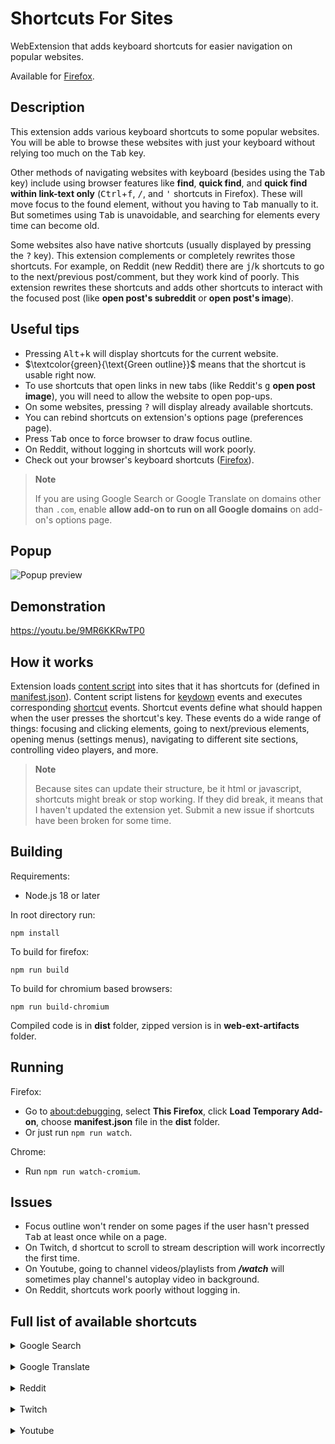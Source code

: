 # Shortcuts For Sites

WebExtension that adds keyboard shortcuts for easier navigation on popular websites.

Available for [Firefox](https://addons.mozilla.org/en-US/firefox/addon/shortcuts-for-sites/).

## Description

This extension adds various keyboard shortcuts to some popular websites. You will be able to browse these websites with just your keyboard without relying too much on the <kbd>Tab</kbd> key.

Other methods of navigating websites with keyboard (besides using the <kbd>Tab</kbd> key) include using browser features like **find**, **quick find**, and **quick find within link-text only** (<kbd>Ctrl</kbd>+<kbd>f</kbd>, <kbd>/</kbd>, and <kbd>'</kbd> shortcuts in Firefox). These will move focus to the found element, without you having to <kbd>Tab</kbd> manually to it. But sometimes using <kbd>Tab</kbd> is unavoidable, and searching for elements every time can become old.

Some websites also have native shortcuts (usually displayed by pressing the <kbd>?</kbd> key). This extension complements or completely rewrites those shortcuts. For example, on Reddit (new Reddit) there are <kbd>j</kbd>/<kbd>k</kbd> shortcuts to go to the next/previous post/comment, but they work kind of poorly. This extension rewrites these shortcuts and adds other shortcuts to interact with the focused post (like **open post's subreddit** or **open post's image**).

## Useful tips

- Pressing <kbd>Alt</kbd>+<kbd>k</kbd> will display shortcuts for the current website.
- $\textcolor{green}{\text{Green outline}}$ means that the shortcut is usable right now.
- To use shortcuts that open links in new tabs (like Reddit's <kbd>g</kbd> **open post image**), you will need to allow the website to open pop-ups.
- On some websites, pressing <kbd>?</kbd> will display already available shortcuts.
- You can rebind shortcuts on extension's options page (preferences page).
- Press <kbd>Tab</kbd> once to force browser to draw focus outline.
- On Reddit, without logging in shortcuts will work poorly.
- Check out your browser's keyboard shortcuts ([Firefox](https://support.mozilla.org/en-US/kb/keyboard-shortcuts-perform-firefox-tasks-quickly)).

> __Note__
>
> If you are using Google Search or Google Translate on domains other than <code>.com</code>, enable **allow add-on to run on all Google domains** on add-on's options page.

## Popup

![Popup preview](https://user-images.githubusercontent.com/33831256/211046239-27a33466-e62f-4711-91f2-44d9a613e2e6.png)

## Demonstration

https://youtu.be/9MR6KKRwTP0

## How it works

Extension loads [content script](/content-scripts/init.js) into sites that it has shortcuts for (defined in [manifest.json](manifest.json)). Content script listens for [keydown](/content-scripts/init.js#L88) events and executes corresponding [shortcut](shortcuts/) events. Shortcut events define what should happen when the user presses the shortcut's key. These events do a wide range of things: focusing and clicking elements, going to next/previous elements, opening menus (settings menus), navigating to different site sections, controlling video players, and more.

> __Note__
>
> Because sites can update their structure, be it html or javascript, shortcuts might break or stop working. If they did break, it means that I haven't updated the extension yet. Submit a new issue if shortcuts have been broken for some time.

## Building

Requirements:
- Node.js 18 or later

In root directory run:
```
npm install
```

To build for firefox:
```
npm run build
```

To build for chromium based browsers:
```
npm run build-chromium
```

Compiled code is in **dist** folder, zipped version is in **web-ext-artifacts** folder.

## Running

Firefox:
- Go to [about:debugging](about:debugging), select **This Firefox**, click **Load Temporary Add-on**, choose **manifest.json** file in the **dist** folder.
- Or just run ```npm run watch```.

Chrome:
- Run ```npm run watch-cromium```.

## Issues

- Focus outline won't render on some pages if the user hasn't pressed <kbd>Tab</kbd> at least once while on a page.
- On Twitch, <kbd>d</kbd> shortcut to scroll to stream description will work incorrectly the first time.
- On Youtube, going to channel videos/playlists from ***/watch*** will sometimes play channel's autoplay video in background.
- On Reddit, shortcuts work poorly without logging in.

## Full list of available shortcuts


<details>
<summary>Google Search</summary>

| Shortcut | Description |
| -------- | ----------- |
| **Search modes** |
| <kbd>a</kbd> | Go to all search results |
| <kbd>i</kbd> | Go to images |
| <kbd>v</kbd> | Go to videos |
| <kbd>n</kbd> | Go to news |
| **Search** |
| <kbd>j</kbd> | Focus next search result / image |
| <kbd>k</kbd> | Focus previous search result / image |
| <kbd>K</kbd> (<kbd>Shift</kbd>+<kbd>k</kbd>) | Focus first search result / image |
| <kbd>J</kbd> (<kbd>Shift</kbd>+<kbd>j</kbd>) | Focus last search result / image |
| <kbd>]</kbd> | Go to next search page |
| <kbd>[</kbd> | Go to previous search page |
| <kbd>o</kbd> | Focus next suggested search |

</details>

<br>

<details>
<summary>Google Translate</summary>

| Shortcut | Description |
| -------- | ----------- |
| **Translate** |
| <kbd>j</kbd> | Focus translate-from box |
| <kbd>Escape</kbd> | Unfocus translate-from box |
| <kbd>u</kbd> | Focus source languages |
| <kbd>o</kbd> | Focus translation languages |
| <kbd>i</kbd> | Swap languages |
| **Details** |
| <kbd>k</kbd> | Listen to source text |
| <kbd>l</kbd> | Listen to translation |
| <kbd>d</kbd> | Show/hide definitions |
| <kbd>e</kbd> | Show/hide examples |
| <kbd>t</kbd> | Show/hide translations |

</details>

<br>

<details>
<summary>Reddit</summary>

| Shortcut | Description |
| -------- | ----------- |
| **Navigation** |
| <kbd>o</kbd> | Go to home |
| <kbd>u</kbd> | Go to popular |
| **Posts** |
| <kbd>j</kbd> | Next post or comment |
| <kbd>k</kbd> | Previous post or comment |
| <kbd>K</kbd> (<kbd>Shift</kbd>+<kbd>k</kbd>) | First post or comment |
| <kbd>J</kbd> (<kbd>Shift</kbd>+<kbd>j</kbd>) | Last post or comment |
| <kbd>Enter</kbd> | Collapse/expand comment |
| **Post** |
| <kbd>b</kbd> | Go to post's subreddit (new tab) |
| <kbd>g</kbd> | Open post image (new tab) |
| <kbd>l</kbd> | Open post link (new tab) |
| <kbd>B</kbd> (<kbd>Shift</kbd>+<kbd>b</kbd>) | Go to post's subreddit (this tab) |
| <kbd>G</kbd> (<kbd>Shift</kbd>+<kbd>g</kbd>) | Open post image (this tab) |
| <kbd>L</kbd> (<kbd>Shift</kbd>+<kbd>l</kbd>) | Open post link (this tab) |
| <kbd>f</kbd> | Focus post on comments page |
| **Posts filters** |
| <kbd>1</kbd> | Hot posts |
| <kbd>2</kbd> | New posts |
| <kbd>3</kbd> | Top posts |
| <kbd>4</kbd> | Rising posts |
| <kbd>t</kbd> | Filter/sort posts/comments |
| **Video** |
| <kbd>;</kbd> | Pause/resume |
| <kbd>[</kbd> | Rewind |
| <kbd>]</kbd> | Fast forward |
| <kbd>m</kbd> | Mute |
| <kbd>+</kbd> | Volume up |
| <kbd>-</kbd> | Volume down |

</details>

<br>

<details>
<summary>Twitch</summary>

| Shortcut | Description |
| -------- | ----------- |
| **Sidebar** |
| <kbd>E</kbd> (<kbd>Shift</kbd>+<kbd>e</kbd>) | Expand/collapse left sidebar |
| <kbd>u</kbd> | Focus followed channels |
| <kbd>r</kbd> | Focus recommended channels |
| **Relevant content (stream, video...)** |
| <kbd>]</kbd> | Focus next relevant |
| <kbd>[</kbd> | Focus previous relevant |
| <kbd>{</kbd> | Focus first relevant |
| <kbd>}</kbd> | Focus last relevant |
| <kbd>\\</kbd> | Show more / all |
| **Navigation** |
| <kbd>o</kbd> | Go to home |
| <kbd>U</kbd> (<kbd>Shift</kbd>+<kbd>u</kbd>) | Go to following |
| <kbd>b</kbd> | Browse categories |
| <kbd>B</kbd> (<kbd>Shift</kbd>+<kbd>b</kbd>) | Browse live channels |
| <kbd>i</kbd> | Filter/sort by |
| **Stream** |
| <kbd>s</kbd> | Open settings |
| <kbd>q</kbd> | Open quality settings |
| <kbd>C</kbd> (<kbd>Shift</kbd>+<kbd>c</kbd>) | Go to stream category |
| <kbd>d</kbd> | Scroll to description/video |
| **Chat** |
| <kbd>c</kbd> | Chat |
| <kbd>e</kbd> | Expand/collapse chat |
| **Channel** |
| <kbd>h</kbd> | Go to online/offline channel sections |
| <kbd>v</kbd> | Go to channel videos |
| <kbd>S</kbd> (<kbd>Shift</kbd>+<kbd>s</kbd>) | Go to channel schedule |
| **Mini player** |
| <kbd>x</kbd> | Expand mini player |
| <kbd>X</kbd> (<kbd>Shift</kbd>+<kbd>x</kbd>) | Close mini player |

</details>

<br>

<details>
<summary>Youtube</summary>

| Shortcut | Description |
| -------- | ----------- |
| **Navigation** |
| <kbd>e</kbd> | Expand/Collapse guide sidebar |
| <kbd>o</kbd> | Go to Home |
| <kbd>u</kbd> | Go to Subscriptions |
| <kbd>U</kbd> (<kbd>Shift</kbd>+<kbd>u</kbd>) | Focus subscribed channels |
| **Videos** |
| <kbd>]</kbd> | Focus next video |
| <kbd>[</kbd> | Focus previous video |
| <kbd>{</kbd> | Focus first video |
| <kbd>}</kbd> | Focus last video |
| **Video Player** |
| <kbd>s</kbd> | Open settings |
| <kbd>q</kbd> | Open quality settings |
| <kbd>;</kbd> | Focus video player / show progress bar |
| <kbd>d</kbd> | Scroll to description/video |
| <kbd>n</kbd> | Comment |
| **Channel** |
| <kbd>h</kbd> | Go to channel home |
| <kbd>v</kbd> | Go to channel videos |
| <kbd>p</kbd> | Go to channel playlists |
| <kbd>H</kbd> (<kbd>Shift</kbd>+<kbd>h</kbd>) | Go to channel (new tab) |
| **Playlist** |
| <kbd>,</kbd> | Focus first video in playlist |
| <kbd>.</kbd> | Focus last video in playlist |
| **Premiere/Stream** |
| <kbd>E</kbd> (<kbd>Shift</kbd>+<kbd>e</kbd>) | Hide/Show chat |
| <kbd>b</kbd> | Chat |
| <kbd>S</kbd> (<kbd>Shift</kbd>+<kbd>s</kbd>) | Skip ahead to live broadcast |

</details>
